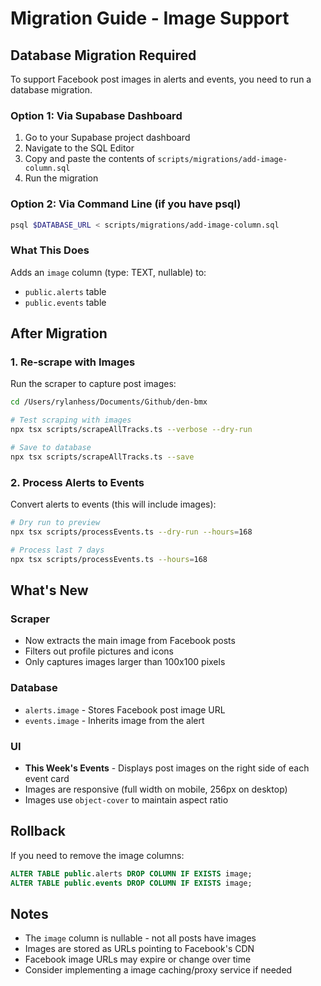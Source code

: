 # Migration Guide - Image Support

## Database Migration Required

To support Facebook post images in alerts and events, you need to run a database migration.

### Option 1: Via Supabase Dashboard

1. Go to your Supabase project dashboard
2. Navigate to the SQL Editor
3. Copy and paste the contents of `scripts/migrations/add-image-column.sql`
4. Run the migration

### Option 2: Via Command Line (if you have psql)

```bash
psql $DATABASE_URL < scripts/migrations/add-image-column.sql
```

### What This Does

Adds an `image` column (type: TEXT, nullable) to:
- `public.alerts` table
- `public.events` table

## After Migration

### 1. Re-scrape with Images

Run the scraper to capture post images:

```bash
cd /Users/rylanhess/Documents/Github/den-bmx

# Test scraping with images
npx tsx scripts/scrapeAllTracks.ts --verbose --dry-run

# Save to database
npx tsx scripts/scrapeAllTracks.ts --save
```

### 2. Process Alerts to Events

Convert alerts to events (this will include images):

```bash
# Dry run to preview
npx tsx scripts/processEvents.ts --dry-run --hours=168

# Process last 7 days
npx tsx scripts/processEvents.ts --hours=168
```

## What's New

### Scraper
- Now extracts the main image from Facebook posts
- Filters out profile pictures and icons
- Only captures images larger than 100x100 pixels

### Database
- `alerts.image` - Stores Facebook post image URL
- `events.image` - Inherits image from the alert

### UI
- **This Week's Events** - Displays post images on the right side of each event card
- Images are responsive (full width on mobile, 256px on desktop)
- Images use `object-cover` to maintain aspect ratio

## Rollback

If you need to remove the image columns:

```sql
ALTER TABLE public.alerts DROP COLUMN IF EXISTS image;
ALTER TABLE public.events DROP COLUMN IF EXISTS image;
```

## Notes

- The `image` column is nullable - not all posts have images
- Images are stored as URLs pointing to Facebook's CDN
- Facebook image URLs may expire or change over time
- Consider implementing a image caching/proxy service if needed

